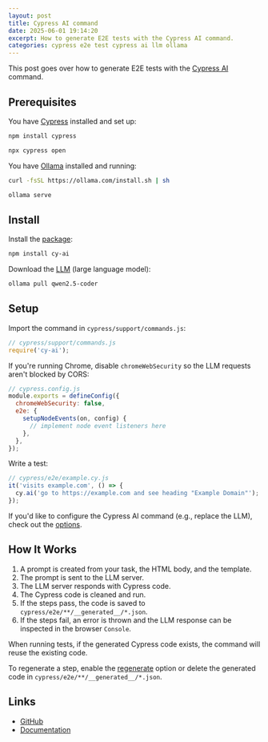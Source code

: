 ```yaml
---
layout: post
title: Cypress AI command
date: 2025-06-01 19:14:20
excerpt: How to generate E2E tests with the Cypress AI command.
categories: cypress e2e test cypress ai llm ollama
---
```


This post goes over how to generate E2E tests with the [Cypress AI](https://github.com/ai-action/cy-ai) command.

## Prerequisites

You have [Cypress](https://docs.cypress.io/app/get-started/install-cypress) installed and set up:

```sh
npm install cypress
```

```sh
npx cypress open
```

You have [Ollama](https://ollama.com/download) installed and running:

```sh
curl -fsSL https://ollama.com/install.sh | sh
```

```sh
ollama serve
```

## Install

Install the [package](https://www.npmjs.com/package/cy-ai):

```sh
npm install cy-ai
```

Download the [LLM](https://ollama.com/library/qwen2.5-coder) (large language model):

```sh
ollama pull qwen2.5-coder
```

## Setup

Import the command in `cypress/support/commands.js`:

```js
// cypress/support/commands.js
require('cy-ai');
```

If you're running Chrome, disable `chromeWebSecurity` so the LLM requests aren't blocked by CORS:

```js
// cypress.config.js
module.exports = defineConfig({
  chromeWebSecurity: false,
  e2e: {
    setupNodeEvents(on, config) {
      // implement node event listeners here
    },
  },
});
```

Write a test:

```js
// cypress/e2e/example.cy.js
it('visits example.com', () => {
  cy.ai('go to https://example.com and see heading "Example Domain"');
});
```

If you'd like to configure the Cypress AI command (e.g., replace the LLM), check out the [options](https://github.com/ai-action/cy-ai#cyai).

## How It Works

1. A prompt is created from your task, the HTML body, and the template.
2. The prompt is sent to the LLM server.
3. The LLM server responds with Cypress code.
4. The Cypress code is cleaned and run.
5. If the steps pass, the code is saved to `cypress/e2e/**/__generated__/*.json`.
6. If the steps fail, an error is thrown and the LLM response can be inspected in the browser `Console`.

When running tests, if the generated Cypress code exists, the command will reuse the existing code.

To regenerate a step, enable the [regenerate](https://github.com/ai-action/cy-ai#regenerate) option or delete the generated code in `cypress/e2e/**/__generated__/*.json`.

## Links

- [GitHub](https://github.com/ai-action/cy-ai)
- [Documentation](https://ai-action.github.io/cy-ai/)

